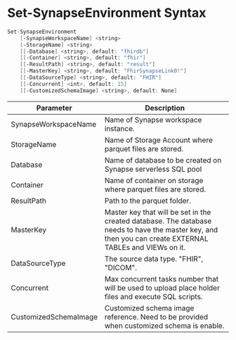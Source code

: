# Set-SynapseEnvironment Syntax

``` PowerShell
Set-SynapseEnvironment
    [-SynapseWorkspaceName] <string>
    [-StorageName] <string>
    [[-Database] <string>, default: "fhirdb"]
    [[-Container] <string>, default: "fhir"]
    [[-ResultPath] <string>, default: "result"]
    [[-MasterKey] <string>, default: "FhirSynapseLink0!"]
    [[-DataSourceType] <string>, default: "FHIR"]
    [[-Concurrent] <int>, default: 15]
    [[-CustomizedSchemaImage] <string>, default: None]
```

|Parameter   | Description   |
|---|---|
| SynapseWorkspaceName | Name of Synapse workspace instance. |
| StorageName | Name of Storage Account where parquet files are stored. |
| Database | Name of database to be created on Synapse serverless SQL pool |
| Container | Name of container on storage where parquet files are stored. |
| ResultPath | Path to the parquet folder. |
| MasterKey | Master key that will be set in the created database. The database needs to have the master key, and then you can create EXTERNAL TABLEs and VIEWs on it. |
| DataSourceType | The source data type. "FHIR", "DICOM". |
| Concurrent | Max concurrent tasks number that will be used to upload place holder files and execute SQL scripts. |
| CustomizedSchemaImage | Customized schema image reference. Need to be provided when customized schema is enable. |
